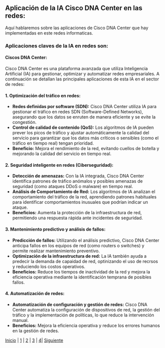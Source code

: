 ## Aplicación de la IA Cisco DNA Center en las redes:
Aquí hablaremos sobre las aplicaciones de Cisco DNA Center que hay implementadas en este redes informaticas.

### Aplicaciones claves de la IA en redes son:

#### Ciscos DNA Center:
Cisco DNA Center es una plataforma avanzada que utiliza Inteligencia Artificial (IA) para gestionar, optimizar y automatizar redes empresariales. A continuación se detallan las principales aplicaciones de esta IA en el sector de redes:

#### 1. Optimización del tráfico en redes: 
- **Redes definidas por software (SDN):** Cisco DNA Center utiliza IA para gestionar el tráfico en redes SDN (Software-Defined Networks), asegurando que los datos se enruten de manera eficiente y se evite la congestión.
- **Control de calidad de contenido (QoS):** Los algoritmos de IA pueden prever los picos de tráfico y ajustar automáticamente la calidad del servicio para garantizar que los datos más críticos o sensibles (como el tráfico en tiempo real) tengan prioridad.
- **Beneficio:** Mejora el rendimiento de la red, evitando cuellos de botella y mejorando la calidad del servicio en tiempo real.

#### 2. Seguridad inteligente en redes (Ciberseguridad):
- **Detección de amenazas:** Con la IA integrada, Cisco DNA Center identifica patrones de tráfico anómalos y posibles amenazas de seguridad (como ataques DDoS o malware) en tiempo real.
- **Análisis de Comportamiento de Red:** Los algoritmos de IA analizan el comportamiento del tráfico de la red, aprendiendo patrones habituales para identificar comportamientos inusuales que podrían indicar un ataque.
- **Beneficios:** Aumenta la protección de la infraestructura de red, permitiendo una respuesta rápida ante incidentes de seguridad.

#### 3. Mantenimiento predictivo y análisis de fallos:
- **Predicción de fallos:** Utilizando el análisis predictivo, Cisco DNA Center anticipa fallos en los equipos de red (como routers o switches) y permite realizar mantenimiento preventivo.
- **Optimización de la infraestructura de red:** La IA también ayuda a predecir la demanda de capaidad de red, optinizando el uso de recrsos y reduciendo los costos operativos.
- **Beneficios:** Reduce los tiempos de inactividad de la red y mejora la eficiencia operativa mediante la identificación temprana de posibles fallos.

#### 4. Automatización de redes:
- **Automatización de configuración y gestión de redes:** Cisco DNA Center automatiza la configuración de dispositivos de red, la gestión del tráfico y la implementación de políticas, lo que reduce la intervención manual.
- **Beneficios:** Mejora la eficiencia operativa y reduce los errores humanos en la gestión de redes.

[Inicio](./XARXES.md) | [1](./aplicacionesIA3.md) | [2](./impactoAmbiental3.md) | [3](./impactoSector3.md) | [4](./minimizar3.md)| [Siguiente](./impactoAmbiental3.md)

